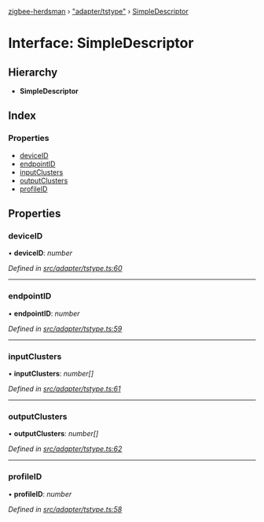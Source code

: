 [zigbee-herdsman](../README.md) › ["adapter/tstype"](../modules/_adapter_tstype_.md) › [SimpleDescriptor](_adapter_tstype_.simpledescriptor.md)

# Interface: SimpleDescriptor

## Hierarchy

* **SimpleDescriptor**

## Index

### Properties

* [deviceID](_adapter_tstype_.simpledescriptor.md#deviceid)
* [endpointID](_adapter_tstype_.simpledescriptor.md#endpointid)
* [inputClusters](_adapter_tstype_.simpledescriptor.md#inputclusters)
* [outputClusters](_adapter_tstype_.simpledescriptor.md#outputclusters)
* [profileID](_adapter_tstype_.simpledescriptor.md#profileid)

## Properties

###  deviceID

• **deviceID**: *number*

*Defined in [src/adapter/tstype.ts:60](https://github.com/Koenkk/zigbee-herdsman/blob/3a6811a/src/adapter/tstype.ts#L60)*

___

###  endpointID

• **endpointID**: *number*

*Defined in [src/adapter/tstype.ts:59](https://github.com/Koenkk/zigbee-herdsman/blob/3a6811a/src/adapter/tstype.ts#L59)*

___

###  inputClusters

• **inputClusters**: *number[]*

*Defined in [src/adapter/tstype.ts:61](https://github.com/Koenkk/zigbee-herdsman/blob/3a6811a/src/adapter/tstype.ts#L61)*

___

###  outputClusters

• **outputClusters**: *number[]*

*Defined in [src/adapter/tstype.ts:62](https://github.com/Koenkk/zigbee-herdsman/blob/3a6811a/src/adapter/tstype.ts#L62)*

___

###  profileID

• **profileID**: *number*

*Defined in [src/adapter/tstype.ts:58](https://github.com/Koenkk/zigbee-herdsman/blob/3a6811a/src/adapter/tstype.ts#L58)*
